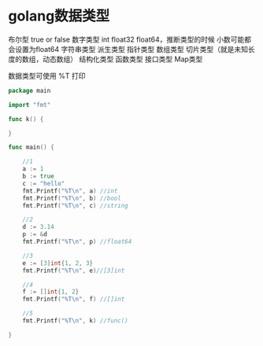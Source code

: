 # golang数据类型

布尔型 true or false
数字类型 int float32 float64，推断类型的时候 小数可能都会设置为float64
字符串类型
派生类型
    指针类型
    数组类型
    切片类型（就是未知长度的数组，动态数组）
    结构化类型
    函数类型
    接口类型
    Map类型

数据类型可使用 %T 打印

```go
package main

import "fmt"

func k() {

}

func main() {

	//1
	a := 1
	b := true
	c := "hello"
	fmt.Printf("%T\n", a) //int
	fmt.Printf("%T\n", b) //bool
	fmt.Printf("%T\n", c) //string

	//2
	d := 3.14
	p := &d
	fmt.Printf("%T\n", p) //float64

	//3
	e := [3]int{1, 2, 3}
	fmt.Printf("%T\n", e)//[3]int

	//4
	f := []int{1, 2}
	fmt.Printf("%T\n", f) //[]int

	//5
	fmt.Printf("%T\n", k) //func()

}
```